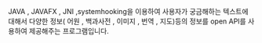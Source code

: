 JAVA , JAVAFX , JNI ,systemhooking을 이용하여 사용자가 궁금해하는 텍스트에 대해서
다양한 정보( 어원 , 백과사전 , 이미지 , 번역 , 지도)등의 정보를 open API를 사용하여 
제공해주는 프로그램입니다.
